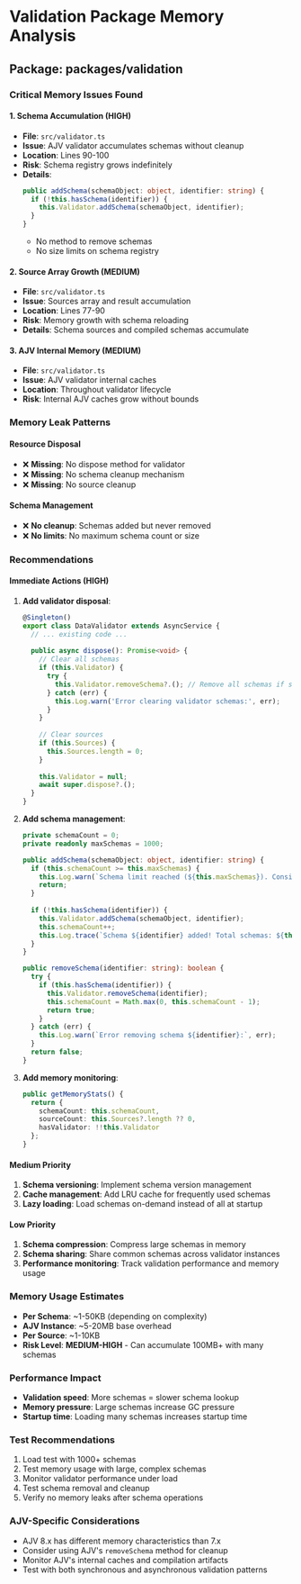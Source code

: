 # Validation Package Memory Analysis

## Package: packages/validation

### Critical Memory Issues Found

#### 1. **Schema Accumulation (HIGH)**
- **File**: `src/validator.ts`
- **Issue**: AJV validator accumulates schemas without cleanup
- **Location**: Lines 90-100
- **Risk**: Schema registry grows indefinitely
- **Details**: 
  ```typescript
  public addSchema(schemaObject: object, identifier: string) {
    if (!this.hasSchema(identifier)) {
      this.Validator.addSchema(schemaObject, identifier);
    }
  }
  ```
  - No method to remove schemas
  - No size limits on schema registry

#### 2. **Source Array Growth (MEDIUM)**
- **File**: `src/validator.ts`
- **Issue**: Sources array and result accumulation
- **Location**: Lines 77-90
- **Risk**: Memory growth with schema reloading
- **Details**: Schema sources and compiled schemas accumulate

#### 3. **AJV Internal Memory (MEDIUM)**
- **File**: `src/validator.ts`
- **Issue**: AJV validator internal caches
- **Location**: Throughout validator lifecycle
- **Risk**: Internal AJV caches grow without bounds

### Memory Leak Patterns

#### Resource Disposal
- ❌ **Missing**: No dispose method for validator
- ❌ **Missing**: No schema cleanup mechanism
- ❌ **Missing**: No source cleanup

#### Schema Management
- ❌ **No cleanup**: Schemas added but never removed
- ❌ **No limits**: No maximum schema count or size

### Recommendations

#### Immediate Actions (HIGH)
1. **Add validator disposal**:
   ```typescript
   @Singleton()
   export class DataValidator extends AsyncService {
     // ... existing code ...
     
     public async dispose(): Promise<void> {
       // Clear all schemas
       if (this.Validator) {
         try {
           this.Validator.removeSchema?.(); // Remove all schemas if supported
         } catch (err) {
           this.Log.warn('Error clearing validator schemas:', err);
         }
       }
       
       // Clear sources
       if (this.Sources) {
         this.Sources.length = 0;
       }
       
       this.Validator = null;
       await super.dispose?.();
     }
   }
   ```

2. **Add schema management**:
   ```typescript
   private schemaCount = 0;
   private readonly maxSchemas = 1000;
   
   public addSchema(schemaObject: object, identifier: string) {
     if (this.schemaCount >= this.maxSchemas) {
       this.Log.warn(`Schema limit reached (${this.maxSchemas}). Consider cleaning up unused schemas.`);
       return;
     }
     
     if (!this.hasSchema(identifier)) {
       this.Validator.addSchema(schemaObject, identifier);
       this.schemaCount++;
       this.Log.trace(`Schema ${identifier} added! Total schemas: ${this.schemaCount}`);
     }
   }
   
   public removeSchema(identifier: string): boolean {
     try {
       if (this.hasSchema(identifier)) {
         this.Validator.removeSchema(identifier);
         this.schemaCount = Math.max(0, this.schemaCount - 1);
         return true;
       }
     } catch (err) {
       this.Log.warn(`Error removing schema ${identifier}:`, err);
     }
     return false;
   }
   ```

3. **Add memory monitoring**:
   ```typescript
   public getMemoryStats() {
     return {
       schemaCount: this.schemaCount,
       sourceCount: this.Sources?.length ?? 0,
       hasValidator: !!this.Validator
     };
   }
   ```

#### Medium Priority
1. **Schema versioning**: Implement schema version management
2. **Cache management**: Add LRU cache for frequently used schemas
3. **Lazy loading**: Load schemas on-demand instead of all at startup

#### Low Priority
1. **Schema compression**: Compress large schemas in memory
2. **Schema sharing**: Share common schemas across validator instances
3. **Performance monitoring**: Track validation performance and memory usage

### Memory Usage Estimates
- **Per Schema**: ~1-50KB (depending on complexity)
- **AJV Instance**: ~5-20MB base overhead
- **Per Source**: ~1-10KB
- **Risk Level**: **MEDIUM-HIGH** - Can accumulate 100MB+ with many schemas

### Performance Impact
- **Validation speed**: More schemas = slower schema lookup
- **Memory pressure**: Large schemas increase GC pressure
- **Startup time**: Loading many schemas increases startup time

### Test Recommendations
1. Load test with 1000+ schemas
2. Test memory usage with large, complex schemas
3. Monitor validator performance under load
4. Test schema removal and cleanup
5. Verify no memory leaks after schema operations

### AJV-Specific Considerations
- AJV 8.x has different memory characteristics than 7.x
- Consider using AJV's `removeSchema` method for cleanup
- Monitor AJV's internal caches and compilation artifacts
- Test with both synchronous and asynchronous validation patterns
